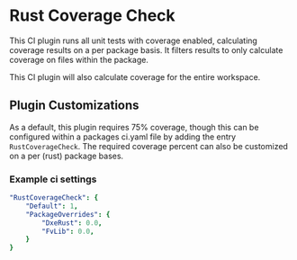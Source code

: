 # Rust Coverage Check

This CI plugin runs all unit tests with coverage enabled, calculating coverage results on a per package basis. It filters results to only calculate coverage on files within the package.

This CI plugin will also calculate coverage for the entire workspace.

## Plugin Customizations

As a default, this plugin requires 75% coverage, though this can be configured within a packages ci.yaml file by adding the entry `RustCoverageCheck`. The required coverage percent can also be customized on a per (rust) package bases.

### Example ci settings

``` yaml
"RustCoverageCheck": {
    "Default": 1,
    "PackageOverrides": {
        "DxeRust": 0.0,
        "FvLib": 0.0,
    }
}
```
